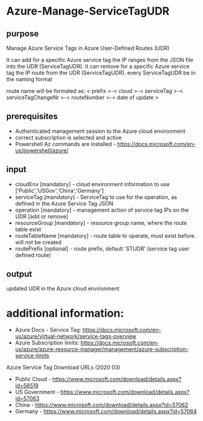 # Azure-Manage-ServiceTagUDR

## purpose
Manage Azure Service Tags in Azure User-Defined Routes (UDR)

It can add for a specific Azure service tag the IP ranges from the JSON file into the UDR (ServiceTagUDR).
It can remove for a specific Azure service tag the IP route from the UDR (ServiceTagUDR).
every ServiceTagUDR be in the naming format

route name will be formated as: < prefix >-< cloud >-< serviceTag >-< serviceTagChangeNr >-< routeNumber >-< date of update >

## prerequisites
  - Authenticated management session to the Azure cloud environment
  - correct subscription is selected and active
  - Powershell Az commands are installed - https://docs.microsoft.com/en-us/powershell/azure/

## input
- cloudEnv [mandatory] - cloud environment information to use ['Public','USGov','China','Germany']
- serviceTag [mandatory] - ServiceTag to use for the operation, as defined in the Azure Service Tag JSON
- operation [mandatory] - management action of service tag IPs on the UDR [add or remove]
- resourceGroup [mandatory] - resource group name, where the route table exist
- routeTableName [mandatory] - route table to operate, must exist before. will not be created
- routePrefix [optional] - route prefix, default 'STUDR' (service tag user defined route)

## output
updated UDR in the Azure cloud environment

# additional information:
- Azure Docs - Service Tag: https://docs.microsoft.com/en-us/azure/virtual-network/service-tags-overview
- Azure Subscription limits: https://docs.microsoft.com/en-us/azure/azure-resource-manager/management/azure-subscription-service-limits

Azure Service Tag Download URLs (2020 03)
- Public Cloud - https://www.microsoft.com/download/details.aspx?id=56519
- US Government - https://www.microsoft.com/download/details.aspx?id=57063
- China - https://www.microsoft.com/download/details.aspx?id=57062
- Germany - https://www.microsoft.com/download/details.aspx?id=57064